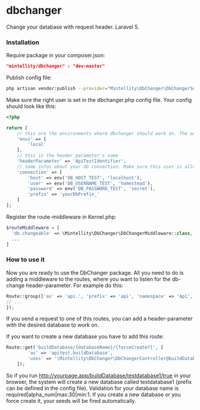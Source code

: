 # dbchanger
Change your database with request header. Laravel 5.

### Installation

Require package in your composer.json:
```json
"mintellity/dbchanger" : "dev-master"
```

Publish config file:
```sh
php artisan vendor:publish --provider="Mintellity\DbChanger\DbChangerServiceProvider"
```

Make sure the right user is set in the dbchanger.php config file. Your config should look like this:
```php
<?php

return [
    // this are the environments where dbchanger should work on. The active environment is fetched by .env file.
    'envs' => [
        'local'
    ],
    // this is the header parameter's name
    'headerParameter' => 'ApiTestIdentifier',
    // some infos about your db connection. Make sure this user is allowed to create databases.
    'connection' => [
        'host' => env('DB_HOST_TEST', 'localhost'),
        'user' => env('DB_USERNAME_TEST', 'homestead'),
        'password' => env('DB_PASSWORD_TEST', 'secret'),
        'prefix' => 'yourDbPrefix_'
    ]
];
```

Register the route-middleware in Kernel.php:
```php
$routeMiddleware = [
  'db.changeable' => \Mintellity\DbChanger\DbChangerMiddleware::class,
  ...
]
```

### How to use it

Now you are ready to use the DbChanger package. All you need to do is adding a middleware to the routes, where you want to listen for the db-change header-parameter. For example do this:

```php
Route::group(['as' => 'api.', 'prefix' => 'api', 'namespace' => 'Api', 'middleware' => ['db.changeable']], function () {
// ...
});
```

If you send a request to one of this routes, you can add a header-parameter with the desired database to work on.

If you want to create a new database you have to add this route:
```php
Route::get('buildDatabase/{databaseName}/{forceCreate?}', [
        'as' => 'apitest.buildDatabase',
        'uses' => '\Mintellity\DbChanger\DbChangerController@buildDatabase'
    ]);
```
So if you run http://yourpage.app/buildDatabase/testdatabase1/true in your browser, the system will create a new database called testdatabase1 (prefix can be defined in the config file). Validation for your database name is required|alpha_num|max:30|min:1.
If you create a new database or you force create it, your seeds will be fired automatically.
